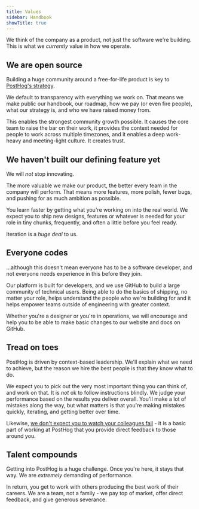 ```yaml
---
title: Values
sidebar: Handbook
showTitle: true
---
```


We think of the company as a product, not just the software we're building. This is what we *currently* value in how we operate.

## We are open source

Building a huge community around a free-for-life product is key to [PostHog's strategy](/handbook/strategy/strategy).

We default to transparency with everything we work on. That means we make public our handbook, our roadmap, how we pay (or even fire people), what our strategy is, and who we have raised money from.

This enables the strongest community growth possible. It causes the core team to raise the bar on their work, it provides the context needed for people to work across multiple timezones, and it enables a deep work-heavy and meeting-light culture. It creates trust.

## We haven't built our defining feature yet

We will *not* stop innovating.

The more valuable we make our product, the better every team in the company will perform. That means more features, more polish, fewer bugs, and pushing for as much ambition as possible.

You learn faster by getting what you're working on into the real world. We expect you to ship new designs, features or whatever is needed for your role in tiny chunks, frequently, and often a little before you feel ready. 

Iteration is a *huge deal* to us.

## Everyone codes

...although this doesn't mean everyone has to be a software developer, and not everyone needs experience in this before they join.

Our platform is built for developers, and we use GitHub to build a large community of technical users. Being able to do the basics of shipping, no matter your role, helps understand the people who we're building for and it helps empower teams outside of engineering with greater context.

Whether you're a designer or you're in operations, we will encourage and help you to be able to make basic changes to our website and docs on GitHub.

## Tread on toes

PostHog is driven by context-based leadership. We'll explain what we need to achieve, but the reason we hire the best people is that they know what to do.

We expect you to pick out the very most important thing you can think of, and work on that. It is *not* ok to follow instructions blindly. We judge your performance based on the results you deliver overall. You'll make a lot of mistakes along the way, but what matters is that you're making mistakes quickly, iterating, and getting better over time.

Likewise, [we don't expect you to watch your colleagues fail](/handbook/company/culture/#dont-let-others-fail) - it is a basic part of working at PostHog that you provide direct feedback to those around you.

## Talent compounds

Getting into PostHog is a huge challenge. Once you're here, it stays that way. We are *extremely* demanding of performance.

In return, you get to work with others producing the best work of their careers. We are a team, not a family - we pay top of market, offer direct feedback, and give generous severance.